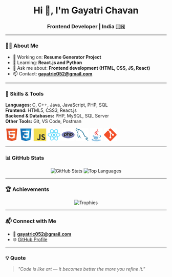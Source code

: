 <h1 align="center">Hi 👋, I'm Gayatri Chavan</h1>
<h3 align="center">Frontend Developer | India 🇮🇳</h3>

---

### 👩‍💻 About Me  
- 🔭 Working on: **Resume Generator Project**  
- 🌱 Learning: **React.js and Python**  
- 💬 Ask me about: **Frontend development (HTML, CSS, JS, React)**  
- 📫 Contact: **gayatric052@gmail.com**

---

### 🧠 Skills & Tools  
**Languages:** C, C++, Java, JavaScript, PHP, SQL  
**Frontend:** HTML5, CSS3, React.js  
**Backend & Databases:** PHP, MySQL, SQL Server  
**Other Tools:** Git, VS Code, Postman  

<p align="left">
  <img src="https://raw.githubusercontent.com/devicons/devicon/master/icons/html5/html5-original.svg" alt="HTML5" width="40" height="40"/>
  <img src="https://raw.githubusercontent.com/devicons/devicon/master/icons/css3/css3-original.svg" alt="CSS3" width="40" height="40"/>
  <img src="https://raw.githubusercontent.com/devicons/devicon/master/icons/javascript/javascript-original.svg" alt="JavaScript" width="40" height="40"/>
  <img src="https://raw.githubusercontent.com/devicons/devicon/master/icons/react/react-original.svg" alt="React" width="40" height="40"/>
  <img src="https://raw.githubusercontent.com/devicons/devicon/master/icons/php/php-original.svg" alt="PHP" width="40" height="40"/>
  <img src="https://raw.githubusercontent.com/devicons/devicon/master/icons/mysql/mysql-original.svg" alt="MySQL" width="40" height="40"/>
  <img src="https://raw.githubusercontent.com/devicons/devicon/master/icons/java/java-original.svg" alt="Java" width="40" height="40"/>
  <img src="https://raw.githubusercontent.com/devicons/devicon/master/icons/git/git-original.svg" alt="Git" width="40" height="40"/>
</p>

---

### 📊 GitHub Stats  
<p align="center">
  <img src="https://github-readme-stats.vercel.app/api?username=gayatric052&show_icons=true&theme=default" alt="GitHub Stats" height="160"/>
  <img src="https://github-readme-stats.vercel.app/api/top-langs/?username=gayatric052&layout=compact&theme=default" alt="Top Languages" height="160"/>
</p>

---

### 🏆 Achievements  
<p align="center">
  <img src="https://github-profile-trophy.vercel.app/?username=gayatric052&theme=flat&no-frame=true&column=4" alt="Trophies"/>
</p>

---

### 📬 Connect with Me  
- 📧 **gayatric052@gmail.com**  
- 🌐 [GitHub Profile](https://github.com/gayatric052)

---

### 💡 Quote  
> *"Code is like art — it becomes better the more you refine it."*
